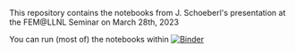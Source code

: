 This repository contains the notebooks from J. Schoeberl's presentation at the FEM@LLNL Seminar on March 28th, 2023

You can run (most of) the notebooks within
[![Binder](https://mybinder.org/badge_logo.svg)](https://mybinder.org/v2/gh/NGSolve/Talk-LLNL/master?filepath=talk_LLNL.ipynb)
